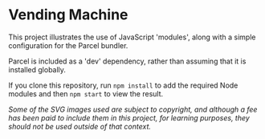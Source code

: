 # Vending Machine

This project illustrates the use of JavaScript 'modules', along with a simple configuration for the Parcel bundler.

Parcel is included as a 'dev' dependency, rather than assuming that it is installed globally.

If you clone this repository, run `npm install` to add the required Node modules and then `npm start` to view the result.

_Some of the SVG images used are subject to copyright, and although a fee has been paid to include them in this project, for learning purposes, they should not be used outside of that context._
